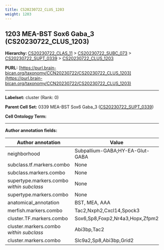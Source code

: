 ```yaml
---
title: CS20230722_CLUS_1203
weight: 1203
---
```

## 1203 MEA-BST Sox6 Gaba_3 (CS20230722_CLUS_1203)
<b>Hierarchy: </b>
[CS20230722_CLAS_11](../CS20230722_CLAS_11) >
[CS20230722_SUBC_073](../CS20230722_SUBC_073) >
[CS20230722_SUPT_0339](../CS20230722_SUPT_0339) >
[CS20230722_CLUS_1203](../CS20230722_CLUS_1203)

**PURL:** [https://purl.brain-bican.org/taxonomy/CCN20230722/CS20230722_CLUS_1203](https://purl.brain-bican.org/taxonomy/CCN20230722/CS20230722_CLUS_1203)

---


**Labelset:** cluster (Rank: 0)

**Parent Cell Set:** 0339 MEA-BST Sox6 Gaba_3 ([CS20230722_SUPT_0339](../CS20230722_SUPT_0339))



**Cell Ontology Term:** 

[MARKER GENES.]: #


---

[TRANSFERRED ANNOTATIONS.]: #


[AUTHOR ANNOTATION FIELDS.]: #


**Author annotation fields:**

| Author annotation | Value |
|-------------------|-------|
|neighborhood|Subpallium-GABA;HY-EA-Glut-GABA|
|subclass.tf.markers.combo|None|
|subclass.markers.combo|None|
|supertype.markers.combo _within subclass_|None|
|supertype.markers.combo|None|
|anatomical_annotation|BST, MEA, AAA|
|merfish.markers.combo|Tac2,Nxph2,Cxcl14,Spock3|
|cluster.TF.markers.combo|Sox6,Sp8,Foxp2,Nr4a3,Hopx,Zfpm2|
|cluster.markers.combo _within subclass_|Abi3bp,Tac2|
|cluster.markers.combo|Slc9a2,Sp8,Abi3bp,Grid2|
